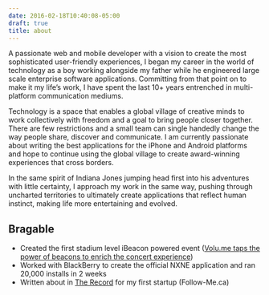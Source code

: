 ```yaml
---
date: 2016-02-18T10:40:08-05:00
draft: true
title: about
---
```


A passionate web and mobile developer with a vision to create the most sophisticated user-friendly experiences, I began my career in the world of technology as a boy working alongside my father while he engineered large scale enterprise software applications. Committing from that point on to make it my life’s work, I have spent the last 10+ years entrenched in multi-platform communication mediums.

Technology is a space that enables a global village of creative minds to work collectively with freedom and a goal to bring people closer together. There are few restrictions and a small team can single handedly change the way people share, discover and communicate. I am currently passionate about writing the best applications for the iPhone and Android platforms and hope to continue using the global village to create award-winning experiences that cross borders.

In the same spirit of Indiana Jones jumping head first into his adventures with little certainty, I approach my work in the same way, pushing through uncharted territories to ultimately create applications that reflect human instinct, making life more entertaining and evolved.

## Bragable

 - Created the first stadium level iBeacon powered event ([Volu.me taps the power of beacons to enrich the concert experience](https://www.washingtonpost.com/news/innovations/wp/2014/05/29/volu-me-taps-the-power-of-beacons-to-enrich-the-concert-experience/))
 - Worked with BlackBerry to create the official NXNE application and ran 20,000 installs in 2 weeks
 - Written about in [The Record](http://www.therecord.com/waterlooregion/) for my first startup (Follow-Me.ca)